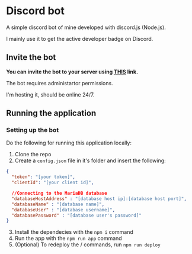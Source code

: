 # Discord bot

A simple discord bot of mine developed with discord.js (Node.js).

I mainly use it to get the active developer badge on Discord.

## Invite the bot

**You can invite the bot to your server using [THIS](https://discord.com/oauth2/authorize?client_id=1163073430309044234&scope=bot&permissions=8) link.**

The bot requires administartor permissions.

I'm hosting it, should be online 24/7.

## Running the application

### Setting up the bot

Do the following for running this application locally:

1. Clone the repo
2. Create a `config.json` file in it's folder and insert the following:
```json
{
  "token": "[your token]",
  "clientId": "[your client id]",

  //Connecting to the MariaDB database
  "databaseHostAddress" : "[database host ip]:[database host port]",
  "databaseName" : "[database name]",
  "databaseUser" : "[database username]",
  "databasePassword" : "[database user's password]"
}
```
3. Install the dependecies with the `npm i` command
4. Run the app with the `npm run app` command
5. (Optional) To redeploy the / commands, run `npm run deploy`
